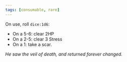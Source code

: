 ```yaml
---
tags: [consumable, rare]
---
```

On use, roll `dice:1d6`:
- On a 5-6: clear 2HP
- On a 2-5: clear 3 Stress
- On a 1: take a scar.

*He saw the veil of death, and returned forever changed.*
